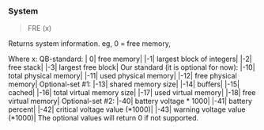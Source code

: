 ### System

> FRE (x)

Returns system information. eg, 0 = free memory, 


Where x:
QB-standard:
| 0|  free memory|
|-1|  largest block of integers|
|-2|  free stack|
|-3|  largest free block|
Our standard (it is optional for now):
|-10|  total physical memory|
|-11|  used physical memory|
|-12|  free physical memory|
Optional-set #1:
|-13|  shared memory size|
|-14|  buffers|
|-15|  cached|
|-16|  total virtual memory size|
|-17|  used virtual memory|
|-18|  free virtual memory|
Optional-set #2:
|-40|  battery voltage * 1000|
|-41|  battery percent|
|-42|  critical voltage value (*1000)|
|-43|  warning voltage value (*1000)|
The optional values will return 0 if not supported.

